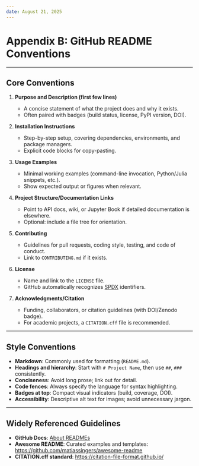 ```yaml
---
date: August 21, 2025
---
```


# Appendix B: GitHub README Conventions

---

## Core Conventions

1. **Purpose and Description (first few lines)**
   - A concise statement of what the project does and why it exists.
   - Often paired with badges (build status, license, PyPI version, DOI).

2. **Installation Instructions**
   - Step-by-step setup, covering dependencies, environments, and package managers.
   - Explicit code blocks for copy-pasting.

3. **Usage Examples**
   - Minimal working examples (command-line invocation, Python/Julia snippets, etc.).
   - Show expected output or figures when relevant.

4. **Project Structure/Documentation Links**
   - Point to API docs, wiki, or Jupyter Book if detailed documentation is elsewhere.
   - Optional: include a file tree for orientation.

5. **Contributing**
   - Guidelines for pull requests, coding style, testing, and code of conduct.
   - Link to `CONTRIBUTING.md` if it exists.

6. **License**
   - Name and link to the `LICENSE` file.
   - GitHub automatically recognizes [SPDX](https://spdx.org/) identifiers.

7. **Acknowledgments/Citation**
   - Funding, collaborators, or citation guidelines (with DOI/Zenodo badge).
   - For academic projects, a `CITATION.cff` file is recommended.

---

## Style Conventions

- **Markdown**: Commonly used for formatting (`README.md`).
- **Headings and hierarchy**: Start with `# Project Name`, then use `##`, `###` consistently.
- **Conciseness**: Avoid long prose; link out for detail.
- **Code fences**: Always specify the language for syntax highlighting.
- **Badges at top**: Compact visual indicators (build, coverage, DOI).
- **Accessibility**: Descriptive alt text for images; avoid unnecessary jargon.

---

## Widely Referenced Guidelines

- **GitHub Docs**: [About READMEs](https://docs.github.com/en/repositories/managing-your-repositorys-settings-and-features/customizing-your-repository/about-readmes)
- **Awesome README**: Curated examples and templates: <https://github.com/matiassingers/awesome-readme>
- **CITATION.cff standard**: <https://citation-file-format.github.io/>
